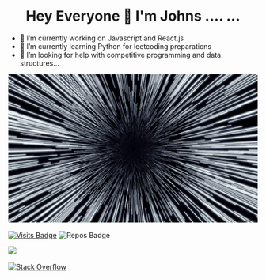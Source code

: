 <h1 align="center"><b>Hey Everyone 👋 I'm Johns .... ...</b></h1>

- 🔭 I’m currently working on  Javascript and React.js
- 🌱 I’m currently learning Python for leetcoding preparations
- 🤔 I’m looking for help with competitive programming and data structures...

<img src="https://github.com/DEVELOPER-IN-PROGRESS/DEVELOPER-IN-PROGRESS/blob/main/images/loop.gif" alt="" width="900px" height="300px">

[![Visits Badge](https://badges.pufler.dev/visits/developer-in-progress/developer-in-progress?style=?flat-square&color=blue)](https://github.com/developer-in-progress/developer-in-progress)
![Repos Badge](https://badges.pufler.dev/repos/developer-in-progress?style=flat-square&color=blue)

[<img src="https://img.shields.io/badge/linkedin-%230077B5.svg?&style=flat-squar&logo=linkedin&logoColor=white" />](https://www.linkedin.com/in/johns-joseph-632935183/)

[![Stack Overflow](https://img.shields.io/badge/-Stackoverflow-FE7A16?style=for-the-badge&logo=stack-overflow&logoColor=white)](https://stackoverflow.com/users/14087323/iceweasel?tab=profile)

<!--p align="left"> <img src="https://komarev.com/ghpvc/?username=developer-in-progress" alt="johnsjoseph" /> </p-->







 
